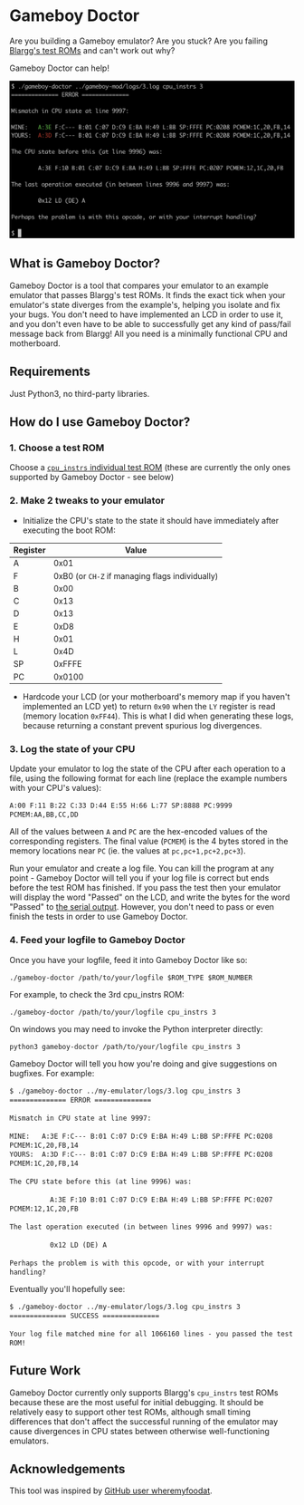 # Gameboy Doctor

Are you building a Gameboy emulator? Are you stuck? Are you failing [Blargg's test ROMs](https://github.com/retrio/gb-test-roms) and can't work out why?

Gameboy Doctor can help!

![Gameboy Doctor Example](./example.jpg)

## What is Gameboy Doctor?

Gameboy Doctor is a tool that compares your emulator to an example emulator that passes Blargg's test ROMs. It finds the exact tick when your emulator's state diverges from the example's, helping you isolate and fix your bugs. You don't need to have implemented an LCD in order to use it, and you don't even have to be able to successfully get any kind of pass/fail message back from Blargg! All you need is a minimally functional CPU and motherboard.

## Requirements

Just Python3, no third-party libraries.

## How do I use Gameboy Doctor?

### 1. Choose a test ROM

Choose a [`cpu_instrs` individual test ROM](https://github.com/retrio/gb-test-roms/tree/master/cpu_instrs/individual) (these are currently the only ones supported by Gameboy Doctor - see below)

### 2. Make 2 tweaks to your emulator

* Initialize the CPU's state to the state it should have immediately after executing the boot ROM:

| Register | Value |
| ----------- | ----------- |
|A|0x01|
|F|0xB0 (or `CH-Z` if managing flags individually)|
|B|0x00|
|C|0x13|
|D|0x13|
|E|0xD8|
|H|0x01|
|L|0x4D|
|SP|0xFFFE|
|PC|0x0100|

* Hardcode your LCD (or your motherboard's memory map if you haven't implemented an LCD yet) to return `0x90` when the `LY` register is read (memory location `0xFF44`). This is what I did when generating these logs, because returning a constant prevent spurious log divergences.

### 3. Log the state of your CPU

Update your emulator to log the state of the CPU after each operation to a file, using the following format for each line (replace the example numbers with your CPU's values):

```
A:00 F:11 B:22 C:33 D:44 E:55 H:66 L:77 SP:8888 PC:9999 PCMEM:AA,BB,CC,DD
```

All of the values between `A` and `PC` are the hex-encoded values of the corresponding registers. The final value (`PCMEM`) is the 4 bytes stored in the memory locations near `PC` (ie. the values at `pc,pc+1,pc+2,pc+3`).

Run your emulator and create a log file. You can kill the program at any point - Gameboy Doctor will tell you if your log file is correct but ends before the test ROM has finished. If you pass the test then your emulator will display the word "Passed" on the LCD, and write the bytes for the word "Passed" to [the serial output](https://gbdev.io/pandocs/Serial_Data_Transfer_%28Link_Cable%29.html). However, you don't need to pass or even finish the tests in order to use Gameboy Doctor.

### 4. Feed your logfile to Gameboy Doctor

Once you have your logfile, feed it into Gameboy Doctor like so:

```
./gameboy-doctor /path/to/your/logfile $ROM_TYPE $ROM_NUMBER
```

For example, to check the 3rd cpu_instrs ROM:

```
./gameboy-doctor /path/to/your/logfile cpu_instrs 3
```

On windows you may need to invoke the Python interpreter directly:

```
python3 gameboy-doctor /path/to/your/logfile cpu_instrs 3
```

Gameboy Doctor will tell you how you're doing and give suggestions on bugfixes. For example:

```
$ ./gameboy-doctor ../my-emulator/logs/3.log cpu_instrs 3
============== ERROR ==============

Mismatch in CPU state at line 9997:

MINE:   A:3E F:C--- B:01 C:07 D:C9 E:BA H:49 L:BB SP:FFFE PC:0208 PCMEM:1C,20,FB,14
YOURS:  A:3D F:C--- B:01 C:07 D:C9 E:BA H:49 L:BB SP:FFFE PC:0208 PCMEM:1C,20,FB,14

The CPU state before this (at line 9996) was:

	      A:3E F:10 B:01 C:07 D:C9 E:BA H:49 L:BB SP:FFFE PC:0207 PCMEM:12,1C,20,FB

The last operation executed (in between lines 9996 and 9997) was:

	      0x12 LD (DE) A

Perhaps the problem is with this opcode, or with your interrupt handling?
```

Eventually you'll hopefully see:

```
$ ./gameboy-doctor ../my-emulator/logs/3.log cpu_instrs 3
============== SUCCESS ==============

Your log file matched mine for all 1066160 lines - you passed the test ROM!
```

## Future Work

Gameboy Doctor currently only supports Blargg's `cpu_instrs` test ROMs because these are the most useful for initial debugging. It should be relatively easy to support other test ROMs, although small timing differences that don't affect the successful running of the emulator may cause divergences in CPU states between otherwise well-functioning emulators.

## Acknowledgements

This tool was inspired by [GitHub user wheremyfoodat](https://github.com/wheremyfoodat/Gameboy-logs).
